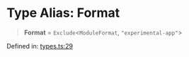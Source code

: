 <!-- prettier-ignore-start -->
# Type Alias: Format

> **Format** = `Exclude`\<`ModuleFormat`, `"experimental-app"`\>

Defined in: [types.ts:29](https://github.com/rolldown/tsdown/blob/b2453d085741771a389c70fb326a0e04a8352056/src/options/types.ts#L29)

<!-- prettier-ignore-end -->
